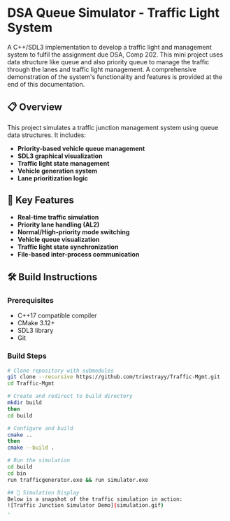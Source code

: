 # DSA Queue Simulator - Traffic Light System

A C++/SDL3 implementation to develop a traffic light and management system to fulfil the assignment due DSA, Comp 202.
This mini project uses data structure like queue and also priority queue to manage the traffic through the lanes and traffic light management.
A comprehensive demonstration of the system's functionality and features is provided at the end of this documentation.

## 📋 Overview
This project simulates a traffic junction management system using queue data structures. It includes:
- **Priority-based vehicle queue management**
- **SDL3 graphical visualization**
- **Traffic light state management**
- **Vehicle generation system**
- **Lane prioritization logic**

## 🎑 Key Features
- **Real-time traffic simulation**
- **Priority lane handling (AL2)**
- **Normal/High-priority mode switching**
- **Vehicle queue visualization**
- **Traffic light state synchronization**
- **File-based inter-process communication**

## 🛠️ Build Instructions

### Prerequisites
- C++17 compatible compiler
- CMake 3.12+
- SDL3 library
- Git

### Build Steps
```bash
# Clone repository with submodules
git clone --recursive https://github.com/trimstrayy/Traffic-Mgmt.git
cd Traffic-Mgmt

# Create and redirect to build directory
mkdir build 
then
cd build

# Configure and build
cmake .. 
then 
cmake --build .

# Run the simulation
cd build 
cd bin
run trafficgenerator.exe && run simulator.exe

## 🎥 Simulation Display
Below is a snapshot of the traffic simulation in action:
![Traffic Junction Simulator Demo](simulation.gif)
.